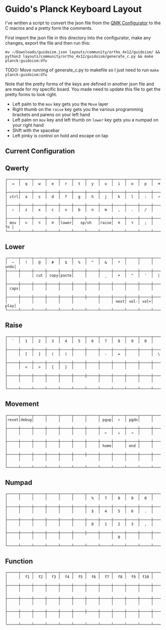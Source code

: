 # Guido's Planck Keyboard Layout

I've written a script to convert the json file from the
[QMK Configurator](https://config.qmk.fm) to the C macros
and a pretty form the comments. 

First import the json file in this directory into the configurator,
make any changes, export the file and then run this:

    mv ~/Downloads/guidoism.json layouts/community/ortho_4x12/guidoism/ && python3 layouts/community/ortho_4x12/guidoism/generate_c.py && make planck:guidoism:dfu

TODO: Move running of generate_c.py to makefile so I just need to run `make planck:guidoism:dfu`

Note that the pretty forms of the keys are defined in another json
file and are made for my specific board. You made need to update this
file to get the pretty forms to look right.

* Left palm to the `mov` key gets you the `Move` layer
* Right thumb on the `raise` key gets you the various programming brackets and parens on your left hand
* Left palm on `mov` key and left thumb on `lower` key gets you a numpad on your right hand
* Shift with the spacebar
* Left pinky is control on hold and escape on tap

## Current Configuration

## Qwerty
```
┌─────┬─────┬─────┬─────┬─────┬─────┬─────┬─────┬─────┬─────┬─────┬─────┐
│  ⇥  │  q  │  w  │  e  │  r  │  t  │  y  │  u  │  i  │  o  │  p  │  ⌫  │
├─────┼─────┼─────┼─────┼─────┼─────┼─────┼─────┼─────┼─────┼─────┼─────┤
│ ctrl│  a  │  s  │  d  │  f  │  g  │  h  │  j  │  k  │  l  │  :  │  ⏎  │
├─────┼─────┼─────┼─────┼─────┼─────┼─────┼─────┼─────┼─────┼─────┼─────┤
│  ⇧  │  z  │  x  │  c  │  v  │  b  │  n  │  m  │  ,  │  .  │  /  │     │
├─────┼─────┼─────┼─────┼─────┼─────┼─────┼─────┼─────┼─────┼─────┼─────┤
│ mov │  ⎋  │  ⌥  │  ⌘  │lower│   sp/sh   │raise│  ⌘  │  ⌥  │  ;  │  fn │
└─────┴─────┴─────┴─────┴─────┴─────┴─────┴─────┴─────┴─────┴─────┴─────┘
```


## Lower
```
┌─────┬─────┬─────┬─────┬─────┬─────┬─────┬─────┬─────┬─────┬─────┬─────┐
│  ~  │  !  │  @  │  #  │  $  │  %  │  ^  │  &  │  *  │     │     │ undo│
├─────┼─────┼─────┼─────┼─────┼─────┼─────┼─────┼─────┼─────┼─────┼─────┤
│     │     │ cut │ copy│paste│     │     │  _  │  +  │  "  │  '  │  |  │
├─────┼─────┼─────┼─────┼─────┼─────┼─────┼─────┼─────┼─────┼─────┼─────┤
│ caps│     │     │     │     │     │     │     │     │     │     │     │
├─────┼─────┼─────┼─────┼─────┼─────┼─────┼─────┼─────┼─────┼─────┼─────┤
│     │     │     │     │     │           │     │ next│ vol-│ vol+│ play│
└─────┴─────┴─────┴─────┴─────┴─────┴─────┴─────┴─────┴─────┴─────┴─────┘
```


## Raise
```
┌─────┬─────┬─────┬─────┬─────┬─────┬─────┬─────┬─────┬─────┬─────┬─────┐
│  `  │  1  │  2  │  3  │  4  │  5  │  6  │  7  │  8  │  9  │  0  │     │
├─────┼─────┼─────┼─────┼─────┼─────┼─────┼─────┼─────┼─────┼─────┼─────┤
│     │  [  │  ]  │  (  │  )  │     │     │  -  │  =  │     │     │  \  │
├─────┼─────┼─────┼─────┼─────┼─────┼─────┼─────┼─────┼─────┼─────┼─────┤
│     │  <  │  >  │  {  │  }  │     │     │     │     │     │     │     │
├─────┼─────┼─────┼─────┼─────┼─────┼─────┼─────┼─────┼─────┼─────┼─────┤
│     │     │     │     │     │           │     │     │     │     │     │
└─────┴─────┴─────┴─────┴─────┴─────┴─────┴─────┴─────┴─────┴─────┴─────┘
```


## Movement
```
┌─────┬─────┬─────┬─────┬─────┬─────┬─────┬─────┬─────┬─────┬─────┬─────┐
│reset│debug│     │     │     │     │     │ pgup│  ↑  │ pgdn│     │     │
├─────┼─────┼─────┼─────┼─────┼─────┼─────┼─────┼─────┼─────┼─────┼─────┤
│     │     │     │     │     │     │     │  ←  │  ↓  │  →  │     │     │
├─────┼─────┼─────┼─────┼─────┼─────┼─────┼─────┼─────┼─────┼─────┼─────┤
│     │     │     │     │     │     │     │ home│     │ end │     │     │
├─────┼─────┼─────┼─────┼─────┼─────┼─────┼─────┼─────┼─────┼─────┼─────┤
│     │     │     │     │     │           │     │     │     │     │     │
└─────┴─────┴─────┴─────┴─────┴─────┴─────┴─────┴─────┴─────┴─────┴─────┘
```


## Numpad
```
┌─────┬─────┬─────┬─────┬─────┬─────┬─────┬─────┬─────┬─────┬─────┬─────┐
│     │     │     │     │     │     │  %  │  7  │  8  │  9  │  0  │     │
├─────┼─────┼─────┼─────┼─────┼─────┼─────┼─────┼─────┼─────┼─────┼─────┤
│     │     │     │     │     │     │  $  │  4  │  5  │  6  │  .  │     │
├─────┼─────┼─────┼─────┼─────┼─────┼─────┼─────┼─────┼─────┼─────┼─────┤
│     │     │     │     │     │     │  0  │  1  │  2  │  3  │  ,  │     │
├─────┼─────┼─────┼─────┼─────┼─────┼─────┼─────┼─────┼─────┼─────┼─────┤
│     │     │     │     │     │           │     │  0  │     │     │     │
└─────┴─────┴─────┴─────┴─────┴─────┴─────┴─────┴─────┴─────┴─────┴─────┘
```


## Function
```
┌─────┬─────┬─────┬─────┬─────┬─────┬─────┬─────┬─────┬─────┬─────┬─────┐
│     │  f1 │  f2 │  f3 │  f4 │  f5 │  f6 │  f7 │  f8 │  f9 │ f10 │     │
├─────┼─────┼─────┼─────┼─────┼─────┼─────┼─────┼─────┼─────┼─────┼─────┤
│     │     │     │     │     │     │     │     │     │     │     │     │
├─────┼─────┼─────┼─────┼─────┼─────┼─────┼─────┼─────┼─────┼─────┼─────┤
│     │     │     │     │     │     │     │     │     │     │     │     │
├─────┼─────┼─────┼─────┼─────┼─────┼─────┼─────┼─────┼─────┼─────┼─────┤
│     │     │     │     │     │           │     │     │     │     │     │
└─────┴─────┴─────┴─────┴─────┴─────┴─────┴─────┴─────┴─────┴─────┴─────┘
```
